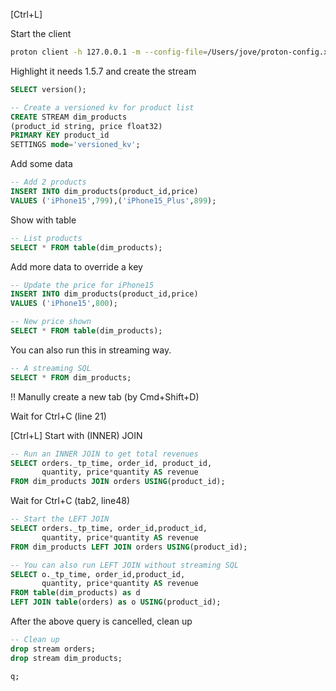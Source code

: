 [Ctrl+L]

Start the client

```bash
proton client -h 127.0.0.1 -m --config-file=/Users/jove/proton-config.xml
```

Highlight it needs 1.5.7 and create the stream

```sql
SELECT version();

-- Create a versioned kv for product list
CREATE STREAM dim_products
(product_id string, price float32)
PRIMARY KEY product_id
SETTINGS mode='versioned_kv';
```

Add some data

```sql
-- Add 2 products
INSERT INTO dim_products(product_id,price)
VALUES ('iPhone15',799),('iPhone15_Plus',899);
```

Show with table

```sql
-- List products
SELECT * FROM table(dim_products);
```

Add more data to override a key

```sql
-- Update the price for iPhone15
INSERT INTO dim_products(product_id,price)
VALUES ('iPhone15',800);

-- New price shown
SELECT * FROM table(dim_products);
```

You can also run this in streaming way.

```sql
-- A streaming SQL
SELECT * FROM dim_products;
```

!! Manully create a new tab (by Cmd+Shift+D)

Wait for Ctrl+C (line 21)

[Ctrl+L]
Start with (INNER) JOIN

```sql
-- Run an INNER JOIN to get total revenues
SELECT orders._tp_time, order_id, product_id,
       quantity, price*quantity AS revenue
FROM dim_products JOIN orders USING(product_id);
```

Wait for Ctrl+C (tab2, line48)

```sql
-- Start the LEFT JOIN
SELECT orders._tp_time, order_id,product_id,
       quantity, price*quantity AS revenue
FROM dim_products LEFT JOIN orders USING(product_id);
```

```sql sleep=10
-- You can also run LEFT JOIN without streaming SQL
SELECT o._tp_time, order_id,product_id,
       quantity, price*quantity AS revenue
FROM table(dim_products) as d
LEFT JOIN table(orders) as o USING(product_id);
```

After the above query is cancelled, clean up

```sql
-- Clean up
drop stream orders;
drop stream dim_products;
```

```sql sleep=10
q;
```
